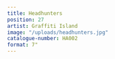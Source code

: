 ```yaml
---
title: Headhunters
position: 27
artist: Graffiti Island
image: "/uploads/headhunters.jpg"
catalogue-number: HA002
format: 7"
---
```


